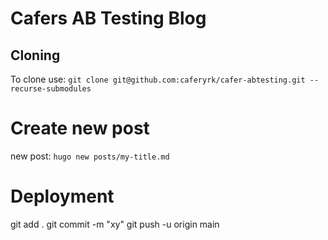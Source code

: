 # Cafers AB Testing Blog

## Cloning

To clone use: `git clone git@github.com:caferyrk/cafer-abtesting.git --recurse-submodules`

# Create new post
new post: `hugo new posts/my-title.md`  

# Deployment
git add . 
git commit -m "xy"
git push -u origin main